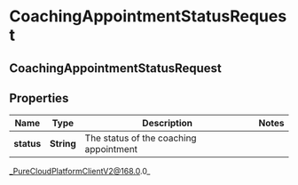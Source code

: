 # CoachingAppointmentStatusRequest

## CoachingAppointmentStatusRequest

## Properties

|Name | Type | Description | Notes|
|------------ | ------------- | ------------- | -------------|
| **status** | **String** | The status of the coaching appointment | |



_PureCloudPlatformClientV2@168.0.0_
